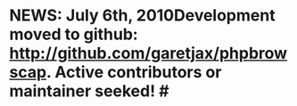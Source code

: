 <br /><br />
# NEWS: July 6th, 2010**Development moved to github: http://github.com/garetjax/phpbrowscap. Active contributors or maintainer seeked! #**<br />
<br />
